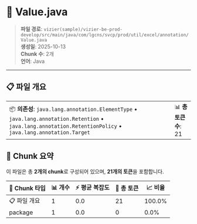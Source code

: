 # 📄 Value.java

> **파일 경로**: `vizier(sample)/vizier-be-prod-develop/src/main/java/com/lgcns/svcp/prod/util/excel/annotation/Value.java`  
> **생성일**: 2025-10-13  
> **Chunk 수**: 2개  
> **언어**: Java
---


## 📋 파일 개요

| | |
|--|--|
| 📦 **의존성**: `java.lang.annotation.ElementType` • `java.lang.annotation.Retention` • `java.lang.annotation.RetentionPolicy` • `java.lang.annotation.Target` | 📊 **총 토큰 수**: 21 |







## 🧩 Chunk 요약

이 파일은 총 **2개의 chunk**로 구성되어 있으며, **21개의 토큰**을 포함합니다.

| 🧩 Chunk 타입 | 📊 개수 | ⚡ 평균 복잡도 | 📝 총 토큰 | 📈 비율 |
|---------------|--------|-------------|----------|--------|
| 📋 파일 개요 | 1 | 0.0 | 21 | 100.0% |
| package | 1 | 0.0 | 0 | 0.0% |

